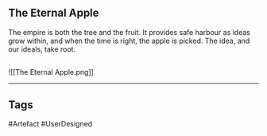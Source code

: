 ## The Eternal Apple
The empire is both the tree and the fruit.
It provides safe harbour as ideas grow within, and when the time is right, the apple is picked.
The idea, and our ideals, take root.
## 
![[The Eternal Apple.png]]

---
## Tags
#Artefact
#UserDesigned 